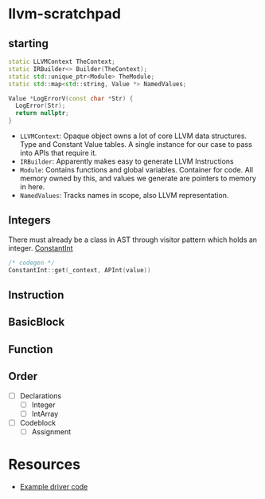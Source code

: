 # llvm-scratchpad

## starting

```cpp
static LLVMContext TheContext;
static IRBuilder<> Builder(TheContext);
static std::unique_ptr<Module> TheModule;
static std::map<std::string, Value *> NamedValues;

Value *LogErrorV(const char *Str) {
  LogError(Str);
  return nullptr;
}

```

 * `LLVMContext`: Opaque object owns a lot of core LLVM data structures. Type and Constant Value tables. A single instance for our case to pass into APIs that require it.  
 * `IRBuilder`: Apparently makes easy to generate LLVM Instructions
 * `Module`: Contains functions and global variables. Container for code. All memory owned by this, and values we generate are pointers to memory in here.
 * `NamedValues`: Tracks names in scope, also LLVM representation.


## Integers

There must already be a class in AST through visitor pattern which holds an integer. 
[ConstantInt](http://llvm.org/doxygen/classllvm_1_1ConstantInt.html) 

```cpp
/* codegen */
ConstantInt::get(_context, APInt(value))
```

## Instruction

## BasicBlock

## Function

## Order

- [ ] Declarations
    - [ ] Integer
    - [ ] IntArray
- [ ] Codeblock
    - [ ] Assignment

# Resources

* [Example driver code](https://opensource.apple.com/source/lldb/lldb-69/llvm/examples/ModuleMaker/ModuleMaker.cpp?txt)

